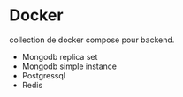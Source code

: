 # Docker

collection de docker compose pour backend.
 - Mongodb replica set
 - Mongodb simple instance
 - Postgressql
 - Redis
